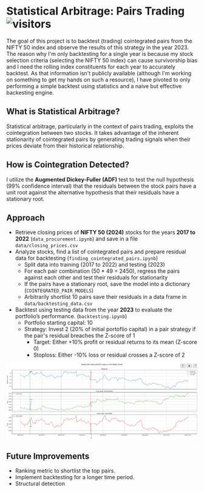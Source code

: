 # Statistical Arbitrage: Pairs Trading ![visitors](https://visitor-badge.laobi.icu/badge?page_id=arnavkohli.statistical-arbitrage-pairs-trading)

The goal of this project is to backtest (trading) cointegrated pairs from the NIFTY 50 index and observe the results of this strategy in the year 2023. The reason why I'm only backtesting for a single year is because my stock selection criteria (selecting the NIFTY 50 index) can cause survivorship bias and I need the rolling index constituents for each year to accurately backtest. As that information isn't publicly available (although I'm working on something to get my hands on such a resource), I have pivoted to only performing a simple backtest using statistics and a naive but effective backesting engine.

## What is Statistical Arbitrage?

Statistical arbitrage, particularly in the context of pairs trading, exploits the cointegration between two stocks. It takes advantage of the inherent stationarity of cointegrated pairs by generating trading signals when their prices deviate from their historical relationship.

## How is Cointegration Detected?

I utilize the **Augmented Dickey-Fuller (ADF)** test to test the null hypothesis (99% confidence interval) that the residuals between the stock pairs have a unit root against the alternative hypothesis that their residuals have a stationary root.

## Approach

- Retrieve closing prices of **NIFTY 50 (2024)** stocks for the years **2017 to 2022** (```data_procurement.ipynb```) and save in a file ```data/closing_prices.csv```
- Analyze stocks, find a list of cointegrated pairs and prepare residual data for backtesting (```finding_cointegrated_pairs.ipynb```)
  - Split data into training (2017 to 2022) and testing (2023)
  - For each pair combination (50 * 49 = 2450), regress the pairs against each other and test their residuals for stationarity
  - If the pairs have a stationary root, save the model into a dictionary (```COINTEGRATED_PAIR_MODELS```)
  - Arbitrarily shortlist 10 pairs save their residuals in a data frame in ```data/backtesting_data.csv```
- Backtest using testing data from the year **2023** to evaluate the portfolio’s performance. (```backtesting.ipynb```)
  - Portfolio starting capital: 10
  - Strategy: Invest 2 (20% of initial portoflio capital) in a pair strategy if the pair's residual breaches the Z-score of 1
    - Target: Either +10% profit or residual returns to its mean (Z-score 0)
    - Stoploss: Either -10% loss or residual crosses a Z-score of 2
  
![Backtesting Example](./imgs/apollohosp_hdfcbank.png)

## Future Improvements

- Ranking metric to shortlist the top pairs.
- Implement backtesting for a longer time period.
- Structural detection

